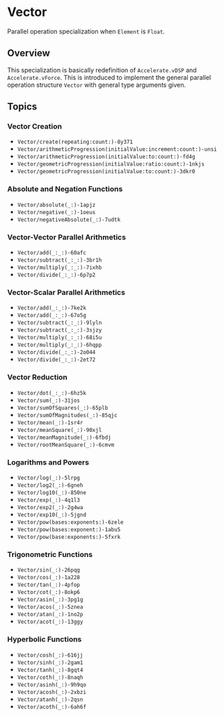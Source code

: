 #  Vector<Float>
Parallel operation specialization when `Element` is `Float`.

## Overview

This specialization is basically redefinition of `Accelerate.vDSP` and `Accelerate.vForce`. 
This is introduced to implement the general parallel operation structure ``Vector`` with general type arguments given.

## Topics

### Vector Creation
- ``Vector/create(repeating:count:)-8y371``
- ``Vector/arithmeticProgression(initialValue:increment:count:)-unsi``
- ``Vector/arithmeticProgression(initialValue:to:count:)-fd4g``
- ``Vector/geometricProgression(initialValue:ratio:count:)-1nkjs``
- ``Vector/geometricProgression(initialValue:to:count:)-3dkr0``

### Absolute and Negation Functions
- ``Vector/absolute(_:)-1apjz``
- ``Vector/negative(_:)-1oeus``
- ``Vector/negativeAbsolute(_:)-7udtk``

### Vector-Vector Parallel Arithmetics
- ``Vector/add(_:_:)-60afc``
- ``Vector/subtract(_:_:)-3br1h``
- ``Vector/multiply(_:_:)-7ixhb``
- ``Vector/divide(_:_:)-6p7p2``

### Vector-Scalar Parallel Arithmetics
- ``Vector/add(_:_:)-7ke2k``
- ``Vector/add(_:_:)-67o5g``
- ``Vector/subtract(_:_:)-9lyln``
- ``Vector/subtract(_:_:)-3sjzy``
- ``Vector/multiply(_:_:)-68i5u``
- ``Vector/multiply(_:_:)-6hqpp``
- ``Vector/divide(_:_:)-2o044``
- ``Vector/divide(_:_:)-2et72``

### Vector Reduction
- ``Vector/dot(_:_:)-6hz5k``
- ``Vector/sum(_:)-31jos``
- ``Vector/sumOfSquares(_:)-65plb``
- ``Vector/sumOfMagnitudes(_:)-85qjc``
- ``Vector/mean(_:)-1sr4r``
- ``Vector/meanSquare(_:)-90xjl``
- ``Vector/meanMagnitude(_:)-6fbdj``
- ``Vector/rootMeanSquare(_:)-6cmvm``

### Logarithms and Powers
- ``Vector/log(_:)-5lrpg``
- ``Vector/log2(_:)-6gneh``
- ``Vector/log10(_:)-850ne``
- ``Vector/exp(_:)-4q1l3``
- ``Vector/exp2(_:)-2g4wa``
- ``Vector/exp10(_:)-5jgnd``
- ``Vector/pow(bases:exponents:)-6zele``
- ``Vector/pow(bases:exponent:)-1abu5``
- ``Vector/pow(base:exponents:)-5fxrk``

### Trigonometric Functions
- ``Vector/sin(_:)-26pqg``
- ``Vector/cos(_:)-1a228``
- ``Vector/tan(_:)-4pfop``
- ``Vector/cot(_:)-8okp6``
- ``Vector/asin(_:)-3pg1g``
- ``Vector/acos(_:)-5znea``
- ``Vector/atan(_:)-1no2p``
- ``Vector/acot(_:)-13ggy``

### Hyperbolic Functions
- ``Vector/cosh(_:)-616jj``
- ``Vector/sinh(_:)-2gam1``
- ``Vector/tanh(_:)-8gqt4``
- ``Vector/coth(_:)-8naqh``
- ``Vector/asinh(_:)-9h9qo``
- ``Vector/acosh(_:)-2xbzi``
- ``Vector/atanh(_:)-2qsn``
- ``Vector/acoth(_:)-6ah6f``
